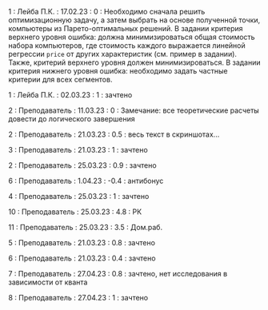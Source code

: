1 : Лейба П.К. : 17.02.23 : 0 : Необходимо сначала решить оптимизационную задачу, а затем выбрать на основе полученной точки, компьютеры из Парето-оптимальных решений. В задании критерия верхнего уровня ошибка: должна минимизироваться общая стоимость набора компьютеров, где стоимость каждого выражается линейной регрессии `price` от других характеристик (см. пример в задании). Также, критерий верхнего уровня должен минимизироваться. В задании критерия нижнего уровня ошибка: необходимо задать частные критерии для всех сегментов.

1 : Лейба П.К. : 02.03.23 : 1 : зачтено

2 : Преподаватель : 11.03.23 : 0 : Замечание: все теоретические расчеты довести до логического завершения

2 : Преподаватель : 21.03.23 : 0.5 : весь текст в скриншотах...

3 : Преподаватель : 21.03.23 : 1 : зачтено

2 : Преподаватель : 25.03.23 : 0.9 : зачтено

6 : Преподаватель : 1.04.23 : -0.4 : антибонус

4 : Преподаватель : 25.03.23 : 1 : зачтено

10 : Преподаватель : 25.03.23 : 4.8 : РК

11 : Преподаватель : 25.03.23 : 3.5 : Дом.раб.

5 : Преподаватель : 21.03.23 : 0.8 : зачтено

6 : Преподаватель : 21.03.23 : 0.4 : зачтено

7 : Преподаватель : 27.04.23 : 0.8 : зачтено, нет исследования в зависимости от кванта

8 : Преподаватель : 27.04.23 : 1 : зачтено


